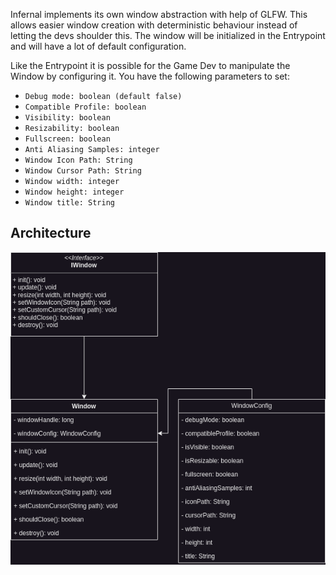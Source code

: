 Infernal implements its own window abstraction with help of GLFW. This allows easier window creation with deterministic
behaviour instead of letting the devs shoulder this. The window will be initialized in the Entrypoint and will have a
lot of default configuration.

Like the Entrypoint it is possible for the Game Dev to manipulate the Window by configuring it. You have the following
parameters to set:

- ```Debug mode: boolean (default false)```
- ```Compatible Profile: boolean```
- ```Visibility: boolean```
- ```Resizability: boolean```
- ```Fullscreen: boolean```
- ```Anti Aliasing Samples: integer```
- ```Window Icon Path: String```
- ```Window Cursor Path: String```
- ```Window width: integer```
- ```Window height: integer```
- ```Window title: String```

## Architecture

![Window](../assets/images/diagrams/window.png)
